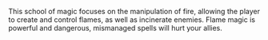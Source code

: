 This school of magic focuses on the manipulation of fire, allowing the player to create and control flames, as well as incinerate enemies.  Flame magic is powerful and dangerous, mismanaged spells will hurt your allies.